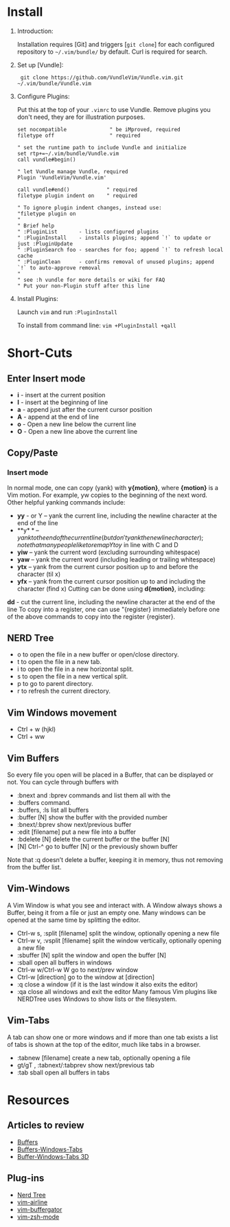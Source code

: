# Install
1. Introduction:

   Installation requires [Git] and triggers [`git clone`] for each configured repository to `~/.vim/bundle/` by default.
   Curl is required for search.

2. Set up [Vundle]:

   ` git clone https://github.com/VundleVim/Vundle.vim.git ~/.vim/bundle/Vundle.vim`

3. Configure Plugins:

   Put this at the top of your `.vimrc` to use Vundle. Remove plugins you don't need, they are for illustration purposes.

   ```vim
   set nocompatible              " be iMproved, required
   filetype off                  " required

   " set the runtime path to include Vundle and initialize
   set rtp+=~/.vim/bundle/Vundle.vim
   call vundle#begin()
   
   " let Vundle manage Vundle, required
   Plugin 'VundleVim/Vundle.vim'
   
   call vundle#end()            " required
   filetype plugin indent on    " required
   
   " To ignore plugin indent changes, instead use:
   "filetype plugin on
   "
   " Brief help
   " :PluginList       - lists configured plugins
   " :PluginInstall    - installs plugins; append `!` to update or just :PluginUpdate
   " :PluginSearch foo - searches for foo; append `!` to refresh local cache
   " :PluginClean      - confirms removal of unused plugins; append `!` to auto-approve removal
   "
   " see :h vundle for more details or wiki for FAQ
   " Put your non-Plugin stuff after this line
   ```

4. Install Plugins:

   Launch `vim` and run `:PluginInstall`

   To install from command line: `vim +PluginInstall +qall`
   
# Short-Cuts

## Enter Insert mode
- **i**	- insert at the current position
- **I**	- insert at the beginning of line
- **a**	- append just after the current cursor position
- **A**	- append at the end of line
- **o**	- Open a new line below the current line
- **O**	- Open a new line above the current line

## Copy/Paste
### Insert mode
In normal mode, one can copy (yank) with **y{motion}**, where **{motion}** is a Vim motion. For example, yw copies to the beginning of the next word. Other helpful yanking commands include:

- **yy**	- or Y – yank the current line, including the newline character at the end of the line
- **y$** – yank to the end of the current line (but don't yank the newline character); note that many people like to remap Y to y$ in line with C and D
- **yiw** – yank the current word (excluding surrounding whitespace)
- **yaw** – yank the current word (including leading or trailing whitespace)
- **ytx** – yank from the current cursor position up to and before the character (til x)
- **yfx** – yank from the current cursor position up to and including the character (find x)
Cutting can be done using **d{motion}**, including:

**dd** - cut the current line, including the newline character at the end of the line
To copy into a register, one can use "{register} immediately before one of the above commands to copy into the register {register}.

## NERD Tree
- o to open the file in a new buffer or open/close directory.
- t to open the file in a new tab.
- i to open the file in a new horizontal split.
- s to open the file in a new vertical split.
- p to go to parent directory.
- r to refresh the current directory.

## Vim Windows movement
- Ctrl + w (hjkl)
- Ctrl + ww

## Vim Buffers
So every file you open will be placed in a Buffer, that can be displayed or not. You can cycle through buffers with 
- :bnext and :bprev commands and list them all with the 
- :buffers command.
- :buffers, :ls list all buffers
- :buffer [N] show the buffer with the provided number
- :bnext/:bprev show next/previous buffer
- :edit [filename] put a new file into a buffer
- :bdelete [N] delete the current buffer or the buffer [N]
- [N] Ctrl-^ go to buffer [N] or the previously shown buffer

Note that :q doesn’t delete a buffer, keeping it in memory, thus not removing from the buffer list.

## Vim-Windows
A Vim Window is what you see and interact with. A Window always shows a Buffer, being it from a file or just an empty one. Many windows can be opened at the same time by splitting the editor.

- Ctrl-w s, :split [filename] split the window, optionally opening a new file
- Ctrl-w v, :vsplit [filename] split the window vertically, optionally opening a new file
- :sbuffer [N] split the window and open the buffer [N]
- :sball open all buffers in windows
- Ctrl-w w/Ctrl-w W go to next/prev window
- Ctrl-w [direction] go to the window at [direction]
- :q close a window (if it is the last window it also exits the editor)
- :qa close all windows and exit the editor
Many famous Vim plugins like NERDTree uses Windows to show lists or the filesystem.

## Vim-Tabs
A tab can show one or more windows and if more than one tab exists a list of tabs is shown at the top of the editor, much like tabs in a browser.

- :tabnew [filename] create a new tab, optionally opening a file
- gt/gT , :tabnext/:tabprev show next/previous tab
- :tab sball open all buffers in tabs

# Resources
## Articles to review
-  [Buffers](https://mkaz.blog/working-with-vim/buffers/)
-  [Buffers-Windows-Tabs](https://joshldavis.com/2014/04/05/vim-tab-madness-buffers-vs-tabs/)
-  [Buffer-Windows-Tabs 3D](https://dev.to/iggredible/using-buffers-windows-and-tabs-efficiently-in-vim-56jc)
## Plug-ins
- [Nerd Tree](https://github.com/preservim/nerdtree)
- [vim-airline](https://github.com/vim-airline/vim-airline)
- [vim-buffergator](https://github.com/jeetsukumaran/vim-buffergator)
- [vim-zsh-mode](https://github.com/jeffreytse/zsh-vi-mode)
